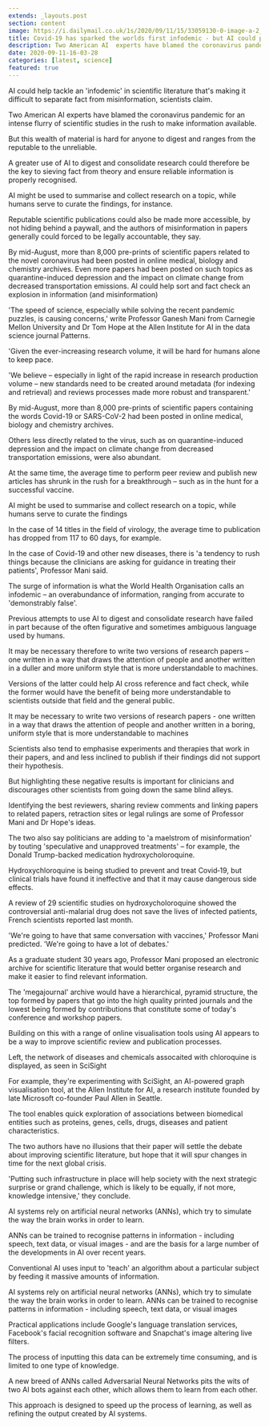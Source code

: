 ```yaml
---
extends: _layouts.post
section: content
image: https://i.dailymail.co.uk/1s/2020/09/11/15/33059130-0-image-a-2_1599834639645.jpg 
title: Covid-19 has sparked the worlds first infodemic - but AI could provide the answer, study claims 
description: Two American AI  experts have blamed the coronavirus pandemic for an intense flurry of published results of scientific studies. 
date: 2020-09-11-16-03-28 
categories: [latest, science] 
featured: true 
--- 
```

AI could help tackle an 'infodemic' in scientific literature that's making it difficult to separate fact from misinformation, scientists claim. 

Two American AI experts have blamed the coronavirus pandemic for an intense flurry of scientific studies in the rush to make information available. 

But this wealth of material is hard for anyone to digest and ranges from the reputable to the unreliable.  

A greater use of AI to digest and consolidate research could therefore be the key to sieving fact from theory and ensure reliable information is properly recognised. 

AI might be used to summarise and collect research on a topic, while humans serve to curate the findings, for instance. 

Reputable scientific publications could also be made more accessible, by not hiding behind a paywall, and the authors of misinformation in papers generally could forced to be legally accountable, they say.

By mid-August, more than 8,000 pre-prints of scientific papers related to the novel coronavirus had been posted in online medical, biology and chemistry archives. Even more papers had been posted on such topics as quarantine-induced depression and the impact on climate change from decreased transportation emissions. AI could help sort and fact check an explosion in information (and misinformation) 

'The speed of science, especially while solving the recent pandemic puzzles, is causing concerns,' write Professor Ganesh Mani from Carnegie Mellon University and Dr Tom Hope at the Allen Institute for AI in the data science journal Patterns.

'Given the ever-increasing research volume, it will be hard for humans alone to keep pace.

'We believe – especially in light of the rapid increase in research production volume – new standards need to be created around metadata (for indexing and retrieval) and reviews processes made more robust and transparent.'

By mid-August, more than 8,000 pre-prints of scientific papers containing the words Covid-19 or SARS-CoV-2 had been posted in online medical, biology and chemistry archives.  

Others less directly related to the virus, such as on quarantine-induced depression and the impact on climate change from decreased transportation emissions, were also abundant. 

At the same time, the average time to perform peer review and publish new articles has shrunk in the rush for a breakthrough – such as in the hunt for a successful vaccine. 

AI might be used to summarise and collect research on a topic, while humans serve to curate the findings 

In the case of 14 titles in the field of virology, the average time to publication has dropped from 117 to 60 days, for example. 

In the case of Covid-19 and other new diseases, there is 'a tendency to rush things because the clinicians are asking for guidance in treating their patients', Professor Mani said.

The surge of information is what the World Health Organisation calls an infodemic – an overabundance of information, ranging from accurate to 'demonstrably false'. 

Previous attempts to use AI to digest and consolidate research have failed in part because of the often figurative and sometimes ambiguous language used by humans. 

It may be necessary therefore to write two versions of research papers – one written in a way that draws the attention of people and another written in a duller and more uniform style that is more understandable to machines.

Versions of the latter could help AI cross reference and fact check, while the former would have the benefit of being more understandable to scientists outside that field and the general public.  

It may be necessary to write two versions of research papers - one written in a way that draws the attention of people and another written in a boring, uniform style that is more understandable to machines

Scientists also tend to emphasise experiments and therapies that work in their papers, and and less inclined to publish if their findings did not support their hypothesis.

But highlighting these negative results is important for clinicians and discourages other scientists from going down the same blind alleys.  

Identifying the best reviewers, sharing review comments and linking papers to related papers, retraction sites or legal rulings are some of Professor Mani and Dr Hope's ideas.  

The two also say politicians are adding to 'a maelstrom of misinformation' by touting 'speculative and unapproved treatments' – for example, the Donald Trump-backed medication hydroxycholoroquine.

Hydroxychloroquine is being studied to prevent and treat Covid‑19, but clinical trials have found it ineffective and that it may cause dangerous side effects.

A review of 29 scientific studies on hydroxycholoroquine showed the controversial anti-malarial drug does not save the lives of infected patients, French scientists reported last month.  

'We're going to have that same conversation with vaccines,' Professor Mani predicted. 'We're going to have a lot of debates.'      

As a graduate student 30 years ago, Professor Mani proposed an electronic archive for scientific literature that would better organise research and make it easier to find relevant information. 

The 'megajournal' archive would have a hierarchical, pyramid structure, the top formed by papers that go into the high quality printed journals and the lowest being formed by contributions that constitute some of today's conference and workshop papers.

Building on this with a range of online visualisation tools using AI appears to be a way to improve scientific review and publication processes. 

Left, the network of diseases and chemicals assocaited with chloroquine is displayed, as seen in SciSight

For example, they're experimenting with SciSight, an AI-powered graph visualisation tool, at the Allen Institute for AI, a research institute founded by late Microsoft co-founder Paul Allen in Seattle. 

The tool enables quick exploration of associations between biomedical entities such as proteins, genes, cells, drugs, diseases and patient characteristics.          

The two authors have no illusions that their paper will settle the debate about improving scientific literature, but hope that it will spur changes in time for the next global crisis.

'Putting such infrastructure in place will help society with the next strategic surprise or grand challenge, which is likely to be equally, if not more, knowledge intensive,' they conclude.                 

AI systems rely on artificial neural networks (ANNs), which try to simulate the way the brain works in order to learn.

ANNs can be trained to recognise patterns in information - including speech, text data, or visual images - and are the basis for a large number of the developments in AI over recent years.

Conventional AI uses input to 'teach' an algorithm about a particular subject by feeding it massive amounts of information.   

AI systems rely on artificial neural networks (ANNs), which try to simulate the way the brain works in order to learn. ANNs can be trained to recognise patterns in information - including speech, text data, or visual images

Practical applications include Google's language translation services, Facebook's facial recognition software and Snapchat's image altering live filters.

The process of inputting this data can be extremely time consuming, and is limited to one type of knowledge. 

A new breed of ANNs called Adversarial Neural Networks pits the wits of two AI bots against each other, which allows them to learn from each other. 

This approach is designed to speed up the process of learning, as well as refining the output created by AI systems. 

